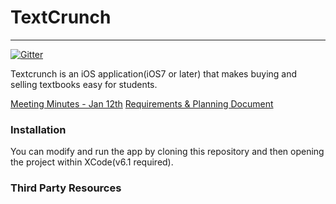 # TextCrunch
---

[![Gitter](https://badges.gitter.im/Join%20Chat.svg)](https://gitter.im/gcoomber/TextCrunch?utm_source=badge&utm_medium=badge&utm_campaign=pr-badge&utm_content=badge)

Textcrunch is an iOS application(iOS7 or later) that makes buying and selling textbooks easy for students.

[Meeting Minutes - Jan 12th](https://docs.google.com/document/d/19mreAEWOptTLUcETKrQju4GBI7gQ0J4XwUUK4sA2ZwE/edit?usp=sharing)
[Requirements & Planning Document](https://docs.google.com/a/ualberta.ca/document/d/1bmjq_dkj4x_Q1tWqtzVzgbF_mbeWVTM-F2QmuKVp4K0/edit#heading=h.rf5nc6mi4le2)

### Installation

You can modify and run the app by cloning this repository and then opening the project within XCode(v6.1 required).

### Third Party Resources
